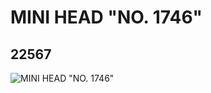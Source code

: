# MINI HEAD "NO. 1746"
## 22567
![MINI HEAD "NO. 1746"](https://lc-www-live-s.legocdn.com/media/bricks/5/2/6122385.jpg)